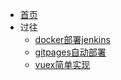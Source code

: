 * [首页](/)
* 过往
	* [docker部署jenkins](过往/docker部署jenkins)
	* [gitpages自动部署](过往/gitpages自动部署)
	* [vuex简单实现](过往/vuex简单实现)